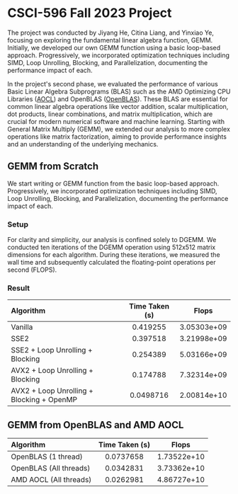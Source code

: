 # CSCI-596 Fall 2023 Project


The project was conducted by Jiyang He, Citina Liang, and Yinxiao Ye, focusing on exploring the fundamental linear algebra function, GEMM. Initially, we developed our own GEMM function using a basic loop-based approach. Progressively, we incorporated optimization techniques including SIMD, Loop Unrolling, Blocking, and Parallelization, documenting the performance impact of each.

In the project's second phase, we evaluated the performance of various Basic Linear Algebra Subprograms (BLAS) such as the AMD Optimizing CPU Libraries ([AOCL]([https://www.intel.com/content/www/us/en/developer/tools/oneapi/onemkl.html](https://www.amd.com/en/developer/aocl.html))) and OpenBLAS ([OpenBLAS](https://www.openblas.net/)). These BLAS are essential for common linear algebra operations like vector addition, scalar multiplication, dot products, linear combinations, and matrix multiplication, which are crucial for modern numerical software and machine learning. Starting with General Matrix Multiply (GEMM), we extended our analysis to more complex operations like matrix factorization, aiming to provide performance insights and an understanding of the underlying mechanics.


## GEMM from Scratch

We start writing or GEMM function from the basic loop-based approach. Progressively, we incorporated optimization techniques including SIMD, Loop Unrolling, Blocking, and Parallelization, documenting the performance impact of each.

### Setup
For clarity and simplicity, our analysis is confined solely to DGEMM. We conducted ten iterations of the DGEMM operation using 512x512 matrix dimensions for each algorithm. During these iterations, we measured the wall time and subsequently calculated the floating-point operations per second (FLOPS).

### Result

| Algorithm       | Time Taken (s) | Flops | 
| :---------- | :----------: | :-----: |
| Vanilla    | 0.419255 | 3.05303e+09 |
| SSE2    | 0.397518 | 3.21998e+09 |
| SSE2 + Loop Unrolling + Blocking  | 0.254389| 5.03166e+09 |
| AVX2 + Loop Unrolling + Blocking      | 0.174788 | 7.32314e+09 |
| AVX2 + Loop Unrolling + Blocking + OpenMP        | 0.0498716 | 2.00814e+10 | 

## GEMM from OpenBLAS and AMD AOCL

| Algorithm       | Time Taken (s) | Flops | 
| :---------- | :----------: | :-----: |
| OpenBLAS (1 thread)    | 0.0737658 | 1.73522e+10 |
| OpenBLAS (All threads)    | 0.0342831 | 3.73362e+10 |
| AMD AOCL (All threads)| 0.0262981| 4.86727e+10 |





